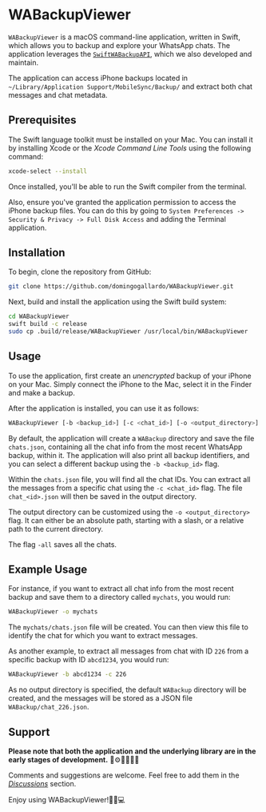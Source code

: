 # WABackupViewer

`WABackupViewer` is a macOS command-line application, written in Swift, which allows 
you to backup and explore your WhatsApp chats. The application leverages the 
[`SwiftWABackupAPI`](https://github.com/domingogallardo/SwiftWABackupAPI), which we 
also developed and maintain.

The application can access iPhone backups located in 
`~/Library/Application Support/MobileSync/Backup/` and extract both chat messages and chat metadata.

## Prerequisites

The Swift language toolkit must be installed on your Mac. You can install it by installing 
Xcode or the _Xcode Command Line Tools_ using the following command:


```bash
xcode-select --install
```

Once installed, you'll be able to run the Swift compiler from the terminal.

Also, ensure you've granted the application permission to access the iPhone backup files.
You can do this by going to `System Preferences -> Security & Privacy -> Full Disk Access`
and adding the Terminal application.


## Installation

To begin, clone the repository from GitHub:

```bash
git clone https://github.com/domingogallardo/WABackupViewer.git
```

Next, build and install the application using the Swift build system:

```bash
cd WABackupViewer
swift build -c release
sudo cp .build/release/WABackupViewer /usr/local/bin/WABackupViewer
```

## Usage

To use the application, first create an _unencrypted_ backup of your iPhone on 
your Mac. Simply connect the iPhone to the Mac, select it in the Finder and make a backup.

After the application is installed, you can use it as follows:

```bash
WABackupViewer [-b <backup_id>] [-c <chat_id>] [-o <output_directory>] [-all]
```

By default, the application will create a `WABackup` directory and save the file `chats.json`, 
containing all the chat info from the most recent WhatsApp backup, within it. The application 
will also print all backup identifiers, and you can select a different backup 
using the `-b <backup_id>` flag.

Within the `chats.json` file, you will find all the chat IDs. You can extract all the messages 
from a specific chat using the `-c <chat_id>` flag. The file `chat_<id>.json` will 
then be saved in the output directory.

The output directory can be customized using the `-o <output_directory>` flag. It 
can either be an absolute path, starting with a slash, or a relative path to the current directory.

The flag `-all` saves all the chats.

## Example Usage

For instance, if you want to extract all chat info from the most recent backup and save them 
to a directory called `mychats`, you would run:

```bash
WABackupViewer -o mychats
```

The `mychats/chats.json` file will be created. You can then view this file to identify 
the chat for which you want to extract messages.

As another example, to extract all messages from chat with ID `226` from a specific 
backup with ID `abcd1234`, you would run:

```bash
WABackupViewer -b abcd1234 -c 226
```

As no output directory is specified, the default `WABackup` directory will be created, 
and the messages will be stored as a JSON file `WABackup/chat_226.json`.


## Support

**Please note that both the application and the underlying library are in the early stages 
of development.** 🚧⚙️👩‍💻👨‍💻

Comments and suggestions are welcome. Feel free to add them in the [_Discussions_](https://github.com/domingogallardo/WABackupViewer/discussions) section.

Enjoy using WABackupViewer!🎉🚀💻
